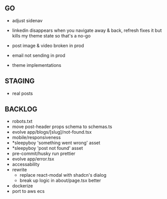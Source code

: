 ## GO
- adjust sidenav

- linkedin disappears when you navigate away & back, refresh fixes it but kills my theme state so that's a no-go
- post image & video broken in prod
- email not sending in prod

- theme implementations

## STAGING
- real posts

## BACKLOG
- robots.txt
- move post-header props schema to schemas.ts
- evolve app/blogs/[slug]/not-found.tsx
- mobile/responsiveness
- *sleepyboy 'something went wrong' asset
- *sleepyboy 'post not found' asset
- pre-commit/husky run prettier
- evolve app/error.tsx
- accessability
- rewrite
  - replace react-modal with shadcn's dialog
  - break up logic in about/page.tsx better
- dockerize
- port to aws ecs